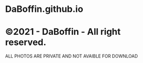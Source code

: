 # DaBoffin.github.io
# ©2021 - DaBoffin - All right reserved.
ALL PHOTOS ARE PRIVATE AND NOT AVAIBLE FOR DOWNLOAD
